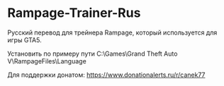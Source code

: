 # Rampage-Trainer-Rus
Русский перевод для трейнера Rampage, который используется для игры GTA5.

Установить по примеру пути C:\Games\Grand Theft Auto V\RampageFiles\Language

Для поддержки донатом: https://www.donationalerts.ru/r/canek77

